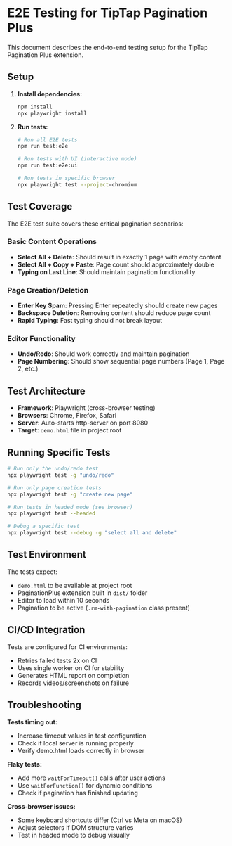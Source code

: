 # E2E Testing for TipTap Pagination Plus

This document describes the end-to-end testing setup for the TipTap Pagination Plus extension.

## Setup

1. **Install dependencies:**
   ```bash
   npm install
   npx playwright install
   ```

2. **Run tests:**
   ```bash
   # Run all E2E tests
   npm run test:e2e
   
   # Run tests with UI (interactive mode)
   npm run test:e2e:ui
   
   # Run tests in specific browser
   npx playwright test --project=chromium
   ```

## Test Coverage

The E2E test suite covers these critical pagination scenarios:

### Basic Content Operations
- **Select All + Delete**: Should result in exactly 1 page with empty content
- **Select All + Copy + Paste**: Page count should approximately double
- **Typing on Last Line**: Should maintain pagination functionality

### Page Creation/Deletion
- **Enter Key Spam**: Pressing Enter repeatedly should create new pages
- **Backspace Deletion**: Removing content should reduce page count
- **Rapid Typing**: Fast typing should not break layout

### Editor Functionality  
- **Undo/Redo**: Should work correctly and maintain pagination
- **Page Numbering**: Should show sequential page numbers (Page 1, Page 2, etc.)

## Test Architecture

- **Framework**: Playwright (cross-browser testing)
- **Browsers**: Chrome, Firefox, Safari
- **Server**: Auto-starts http-server on port 8080
- **Target**: `demo.html` file in project root

## Running Specific Tests

```bash
# Run only the undo/redo test
npx playwright test -g "undo/redo"

# Run only page creation tests  
npx playwright test -g "create new page"

# Run tests in headed mode (see browser)
npx playwright test --headed

# Debug a specific test
npx playwright test --debug -g "select all and delete"
```

## Test Environment

The tests expect:
- `demo.html` to be available at project root
- PaginationPlus extension built in `dist/` folder
- Editor to load within 10 seconds
- Pagination to be active (`.rm-with-pagination` class present)

## CI/CD Integration

Tests are configured for CI environments:
- Retries failed tests 2x on CI
- Uses single worker on CI for stability
- Generates HTML report on completion
- Records videos/screenshots on failure

## Troubleshooting

**Tests timing out:**
- Increase timeout values in test configuration
- Check if local server is running properly
- Verify demo.html loads correctly in browser

**Flaky tests:**
- Add more `waitForTimeout()` calls after user actions
- Use `waitForFunction()` for dynamic conditions
- Check if pagination has finished updating

**Cross-browser issues:**
- Some keyboard shortcuts differ (Ctrl vs Meta on macOS)
- Adjust selectors if DOM structure varies
- Test in headed mode to debug visually